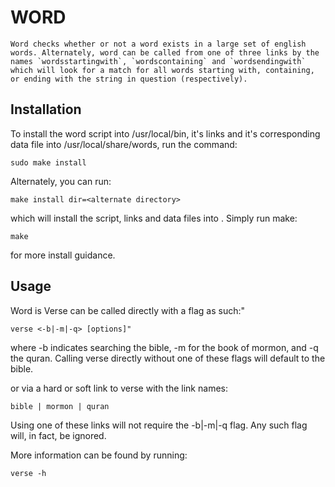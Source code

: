 # WORD

	Word checks whether or not a word exists in a large set of english words. Alternately, word can be called from one of three links by the names `wordsstartingwith`, `wordscontaining` and `wordsendingwith` which will look for a match for all words starting with, containing, or ending with the string in question (respectively).

## Installation

To install the word script into /usr/local/bin, it's links and it's corresponding data file into /usr/local/share/words, run the command:

	sudo make install 

Alternately, you can run:

	make install dir=<alternate directory>

which will install the script, links and data files into <alternate directory>. Simply run make:

	make

for more install guidance.

## Usage

Word is 
Verse can be called directly with a flag as such:"

	verse <-b|-m|-q> [options]"

where -b indicates searching the bible, -m for the book of mormon, and -q the quran. Calling verse directly without one of these flags will default to the bible. 

or via a hard or soft link to verse with the link names:

	bible | mormon | quran

Using one of these links will not require the -b|-m|-q flag. Any such flag will, in fact, be ignored.

More information can be found by running:

	verse -h

